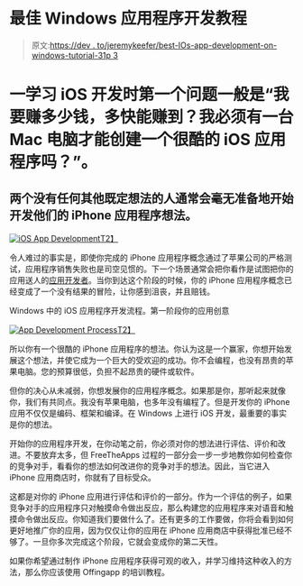 # 最佳 Windows 应用程序开发教程

> 原文:[https://dev . to/jeremykeefer/best-IOs-app-development-on-windows-tutorial-31p 3](https://dev.to/jeremykeefer/best-ios-app-development-on-windows-tutorial-31p3)

# 一学习 iOS 开发时第一个问题一般是“我要赚多少钱，多快能赚到？我必须有一台 Mac 电脑才能创建一个很酷的 iOS 应用程序吗？”。

## 两个没有任何其他既定想法的人通常会毫无准备地开始开发他们的 iPhone 应用程序想法。

[![iOS App Development](../Images/2cb26570b79082a7d10b1679bb4735d7.png)T2】](https://res.cloudinary.com/practicaldev/image/fetch/s--3ppe1ETG--/c_limit%2Cf_auto%2Cfl_progressive%2Cq_auto%2Cw_880/https://i.imgur.com/NUeKTPA.png)

令人难过的事实是，即使你完成的 iPhone 应用程序概念通过了苹果公司的严格测试，应用程序销售失败也是司空见惯的。下一个场景通常会把你看作是试图把你的应用送人的[应用开发者](http://offingapp.com/)。当你到达这个阶段的时候，你的 iPhone 应用程序概念已经变成了一个没有结果的冒险，让你感到沮丧，并且赔钱。

Windows 中的 iOS 应用程序开发流程。第一阶段你的应用创意

[![App Development Process](../Images/1ec85df91150b06890432608c73f2695.png)T2】](https://res.cloudinary.com/practicaldev/image/fetch/s--CMbQ7xGp--/c_limit%2Cf_auto%2Cfl_progressive%2Cq_auto%2Cw_880/https://i.imgur.com/hZY316o.png)

所以你有一个很酷的 iPhone 应用程序的想法。你认为这是一个赢家，你想开始发展这个想法，并使它成为一个巨大的受欢迎的成功。你不会编程，也没有昂贵的苹果电脑。您的预算很低，负担不起昂贵的硬件或软件。

但你的决心从未减弱，你想发展你的应用程序概念。如果那是你，那听起来就像你，我们有共同点。我没有苹果电脑，也多年没有编程了。但是开发你的 iPhone 应用不仅仅是编码、框架和编译。在 Windows 上进行 iOS 开发，最重要的事实是你的想法。

开始你的应用程序开发，在你动笔之前，你必须对你的想法进行评估、评价和改进。不要放弃太多，但 FreeTheApps 过程的一部分会一步一步地教你如何检查你的竞争对手，看看你的想法如何改进你的竞争对手的想法。因此，当它进入 iPhone 应用商店时，你就有了目标受众。

这都是对你的 iPhone 应用进行评估和评价的一部分。作为一个评估的例子，如果竞争对手的应用程序只对触摸命令做出反应，那么构建您的应用程序来对语音和触摸命令做出反应。你知道我们要做什么了。还有更多的工作要做，你将会看到如何更好地推广你的应用，因为仅仅让你的应用在 iPhone 应用商店中获得批准已经不够了。一旦你多次完成这个阶段，它就会变成你的第二天性。

如果你希望通过制作 iPhone 应用程序获得可观的收入，并学习维持这种收入的方法，那么你应该使用 Offingapp 的培训教程。